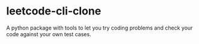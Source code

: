 # leetcode-cli-clone
A python package with tools to let you try coding problems and check your code against your own test cases.
